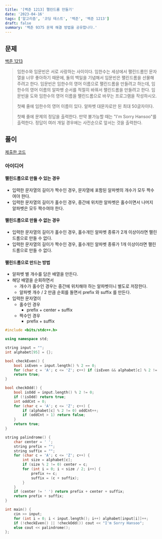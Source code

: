 ```yaml
---
title: '[백준 1213] 팰린드롬 만들기'
date: '2023-04-16'
tags: ['알고리즘', '코딩 테스트', '백준', '백준 1213']
draft: false
summary: '백준 9375 문제 해결 방법을 공유합니다.'
---
```


## 문제

[백준 1213](https://www.acmicpc.net/problem/1213)

> 임한수와 임문빈은 서로 사랑하는 사이이다.
> 임한수는 세상에서 팰린드롬인 문자열을 너무 좋아하기 때문에, 둘의 백일을 기념해서 임문빈은 팰린드롬을 선물해주려고 한다.
> 임문빈은 임한수의 영어 이름으로 팰린드롬을 만들려고 하는데, 임한수의 영어 이름의 알파벳 순서를 적절히 바꿔서 팰린드롬을 만들려고 한다.
> 임문빈을 도와 임한수의 영어 이름을 팰린드롬으로 바꾸는 프로그램을 작성하시오.
>
> 첫째 줄에 임한수의 영어 이름이 있다. 알파벳 대문자로만 된 최대 50글자이다.
>
> 첫째 줄에 문제의 정답을 출력한다. 만약 불가능할 때는 "I'm Sorry Hansoo"를 출력한다. 정답이 여러 개일 경우에는 사전순으로 앞서는 것을 출력한다.

## 풀이

[제출한 코드](http://boj.kr/950ded9d49844db9bbb4f136e720278d)

### 아이디어

#### 팰린드롬으로 만들 수 있는 경우

- 입력한 문자열의 길이가 짝수인 경우, 문자열에 포함된 알파벳의 개수가 모두 짝수여야 한다.
- 입력한 문자열의 길이가 홀수인 경우, 중간에 위치한 알파벳은 홀수이면서 나머지 알파벳은 모두 짝수여야 한다.

#### 팰린드롬으로 만들 수 없는 경우

- 입력한 문자열의 길이가 홀수인 경우, 홀수개인 알파벳 종류가 2개 이상이라면 팰린드롬으로 만들 수 없다.
- 입력한 문자열의 길이가 짝수인 경우, 홀수개인 알파벳 종류가 1개 이상이라면 팰린드롬으로 만들 수 없다.

#### 팰린드롬으로 만드는 방법

- 알파벳 별 개수를 담은 배열을 만든다.
- 해당 배열을 순회하면서
  - 개수가 홀수인 경우는 중간에 위치해야 하는 알파벳이니 별도로 저장한다.
  - 알파벳 개수 / 2 만큼 순회를 돌면서 prefix 와 suffix 를 만든다.
- 입력한 문자열이
  - 홀수인 경우
    - prefix + center + suffix
  - 짝수인 경우
    - prefix + suffix

```cpp
#include <bits/stdc++.h>

using namespace std;

string input = "";
int alphabet[95] = {};

bool checkEven() {
    bool isEven = input.length() % 2 == 0;
    for (char c = 'A'; c <= 'Z'; c++) if (isEven && alphabet[c] % 2 != 0) return false;
    return true;
}

bool checkOdd() {
    bool isOdd = input.length() % 2 != 0;
    if (!isOdd) return true;
    int oddCnt = 0;
    for (char c = 'A'; c <= 'Z'; c++) {
        if (alphabet[c] % 2 != 0) oddCnt++;
        if (oddCnt > 1) return false;
    }
    return true;
}

string palindrome() {
    char center = ' ';
    string prefix = "";
    string suffix = "";
    for (char c = 'A'; c <= 'Z'; c++) {
        int size = alphabet[c];
        if (size % 2 != 0) center = c;
        for (int i = 0; i < size / 2; i++) {
            prefix += c;
            suffix = (c + suffix);
        }
    }
    if (center != ' ') return prefix + center + suffix;
    return prefix + suffix;
}

int main() {
    cin >> input;
    for (int i = 0; i < input.length(); i++) alphabet[input[i]]++;
    if (!checkEven() || !checkOdd()) cout << "I'm Sorry Hansoo";
    else cout << palindrome();
};
```
